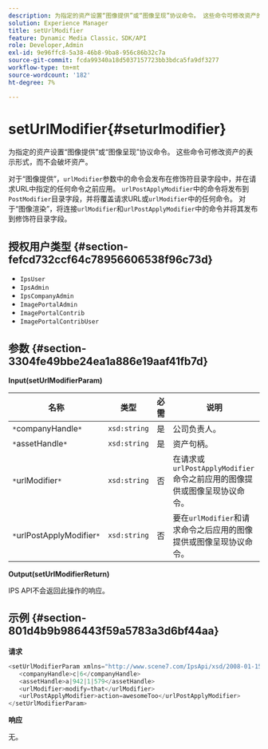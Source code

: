 ```yaml
---
description: 为指定的资产设置“图像提供”或“图像呈现”协议命令。 这些命令可修改资产的表示形式，而不会破坏资产。
solution: Experience Manager
title: setUrlModifier
feature: Dynamic Media Classic，SDK/API
role: Developer,Admin
exl-id: 9e96ffc8-5a38-46b8-9ba8-956c86b32c7a
source-git-commit: fcda99340a18d5037157723bb3bdca5fa9df3277
workflow-type: tm+mt
source-wordcount: '182'
ht-degree: 7%

---
```


# setUrlModifier{#seturlmodifier}

为指定的资产设置“图像提供”或“图像呈现”协议命令。 这些命令可修改资产的表示形式，而不会破坏资产。

对于“图像提供”，`urlModifier`参数中的命令会发布在修饰符目录字段中，并在请求URL中指定的任何命令之前应用。 `urlPostApplyModifier`中的命令将发布到`PostModifier`目录字段，并将覆盖请求URL或`urlModifier`中的任何命令。 对于“图像渲染”，将连接`urlModifier`和`urlPostApplyModifier`中的命令并将其发布到修饰符目录字段。

## 授权用户类型 {#section-fefcd732ccf64c78956606538f96c73d}

* `IpsUser`
* `IpsAdmin`
* `IpsCompanyAdmin`
* `ImagePortalAdmin`
* `ImagePortalContrib`
* `ImagePortalContribUser`

## 参数 {#section-3304fe49bbe24ea1a886e19aaf41fb7d}

**Input(setUrlModifierParam)**

| 名称 | 类型 | 必需 | 说明 |
|---|---|---|---|
| `*`companyHandle`*` | `xsd:string` | 是 | 公司负责人。 |
| `*`assetHandle`*` | `xsd:string` | 是 | 资产句柄。 |
| `*`urlModifier`*` | `xsd:string` | 否 | 在请求或`urlPostApplyModifier`命令之前应用的图像提供或图像呈现协议命令。 |
| `*`urlPostApplyModifier`*` | `xsd:string` | 否 | 要在`urlModifier`和请求命令之后应用的图像提供或图像呈现协议命令。 |

**Output(setUrlModifierReturn)**

IPS API不会返回此操作的响应。

## 示例 {#section-801d4b9b986443f59a5783a3d6bf44aa}

**请求**

```java
<setUrlModifierParam xmlns="http://www.scene7.com/IpsApi/xsd/2008-01-15">
   <companyHandle>c|6</companyHandle>
   <assetHandle>a|942|1|579</assetHandle>
   <urlModifier>modify=that</urlModifier>
   <urlPostApplyModifier>action=awesomeToo</urlPostApplyModifier>
</setUrlModifierParam>
```

**响应**

无。
